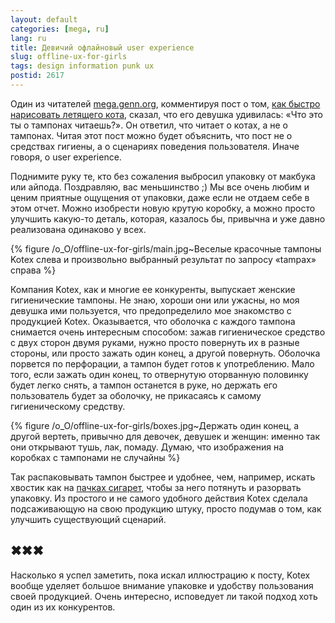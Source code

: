 ```yaml
---
layout: default
categories: [mega, ru]
lang: ru
title: Девичий офлайновый user experience
slug: offline-ux-for-girls
tags: design information punk ux 
postid: 2617
---
```

Один из читателей <a href="/mega/">mega.genn.org</a>, комментируя пост о том, <a href="/mega/ru/how-to-draw-a-flying-kawaii-cat/">как быстро нарисовать летящего кота</a>, сказал, что его девушка удивилась: «Что это ты о тампонах читаешь?». Он ответил, что читает о котах, а не о тампонах. Читая этот пост можно будет объяснить, что пост не о средствах гигиены, а о сценариях поведения пользователя. Иначе говоря, о user experience.

Поднимите руку те, кто без сожаления выбросил упаковку от макбука или айпода. Поздравляю, вас меньшинство ;) Мы все очень любим и ценим приятные ощущения от упаковки, даже если не отдаем себе в этом отчет. Можно изобрести новую крутую коробку, а можно просто улучшить какую-то деталь, которая, казалось бы, привычна и уже давно реализована одинаково у всех.<!--more-->



{% figure /o_O/offline-ux-for-girls/main.jpg~Веселые красочные тампоны Kotex слева и произвольно выбранный результат по запросу «tampax» справа %}



Компания Kotex, как и многие ее конкуренты, выпускает женские гигиенические тампоны. Не знаю, хороши они или ужасны, но моя девушка ими пользуется, что предопределило мое знакомство с продукцией Kotex. Оказывается, что оболочка с каждого тампона снимается очень интересным способом: зажав гигиеническое средство с двух сторон двумя руками, нужно просто повернуть их в разные стороны, или просто зажать один конец, а другой повернуть. Оболочка порвется по перфорации, а тампон будет готов к употреблению. Мало того, если зажать один конец, то отвернутую оторванную половинку будет легко снять, а тампон останется в руке, но держать его пользователь будет за оболочку, не прикасаясь к самому гигиеническому средству.



{% figure /o_O/offline-ux-for-girls/boxes.jpg~Держать один конец, а другой вертеть, привычно для девочек, девушек и женщин: именно так они открывают тушь, лак, помаду. Думаю, что изображения на коробках с тампонами не случайны %}

 

Так распаковывать тампон быстрее и удобнее, чем, например, искать хвостик как на <a href="/mega/ru/lucky-site/">пачках сигарет</a>, чтобы за него потянуть и разорвать упаковку. Из простого и не самого удобного действия Kotex сделала подсаживающую на свою продукцию штуку, просто подумав о том, как улучшить существующий сценарий.


## ✖✖✖

Насколько я успел заметить, пока искал иллюстрацию к посту, Kotex вообще уделяет большое внимание упаковке и удобству пользования своей продукцией. Очень интересно, исповедует ли такой подход хоть один из их конкурентов.
